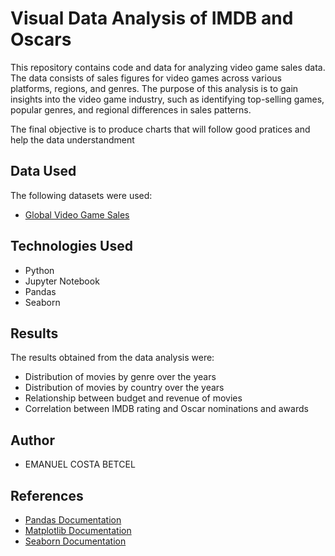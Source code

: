 # Visual Data Analysis of IMDB and Oscars

This repository contains code and data for analyzing video game sales data. The data consists of sales figures for video games across various platforms, regions, and genres. The purpose of this analysis is to gain insights into the video game industry, such as identifying top-selling games, popular genres, and regional differences in sales patterns.

The final objective is to produce charts that will follow good pratices and help the data understandment

## Data Used

The following datasets were used:

- [Global Video Game Sales](https://www.kaggle.com/datasets/rajugc/imdb-movies-dataset-based-on-genre)

## Technologies Used

- Python
- Jupyter Notebook
- Pandas
- Seaborn

## Results

The results obtained from the data analysis were:

- Distribution of movies by genre over the years
- Distribution of movies by country over the years
- Relationship between budget and revenue of movies
- Correlation between IMDB rating and Oscar nominations and awards

## Author

- EMANUEL COSTA BETCEL

## References

- [Pandas Documentation](https://pandas.pydata.org/docs/)
- [Matplotlib Documentation](https://matplotlib.org/stable/contents.html)
- [Seaborn Documentation](https://seaborn.pydata.org/)
